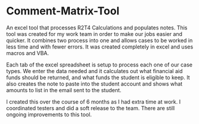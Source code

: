 # Comment-Matrix-Tool
An excel tool that processes R2T4 Calculations and populates notes. 
This tool was created for my work team in order to make our jobs easier and quicker. It combines two process into one and allows cases to be worked in less time and with fewer errors. It was created completely in excel and uses macros and VBA.

Each tab of the excel spreadsheet is setup to process each one of our case types. We enter the data needed and it calculates out what financial aid funds should be returned, and what funds the student is eligible to keep. It also creates the note to paste into the student account and shows what amounts to list in the email sent to the student. 

I created this over the course of 6 months as I had extra time at work. I coordinated testers and did a soft release to the team. There are still ongoing improvements to this tool. 
